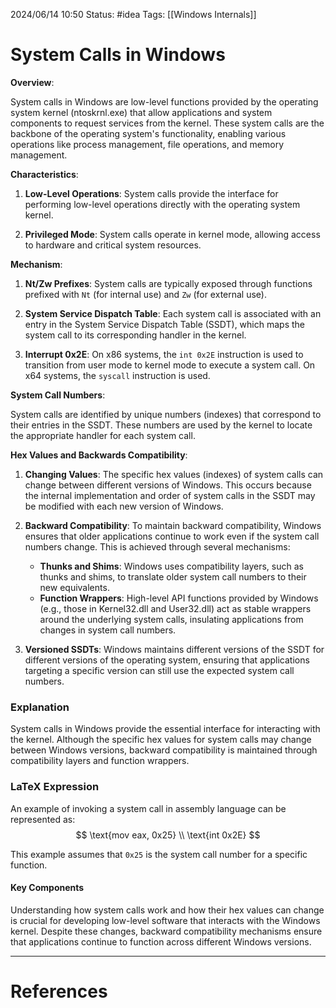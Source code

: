 2024/06/14 10:50
Status: #idea
Tags: [[Windows Internals]]

# System Calls in Windows

**Overview**:

System calls in Windows are low-level functions provided by the operating system kernel (ntoskrnl.exe) that allow applications and system components to request services from the kernel. These system calls are the backbone of the operating system's functionality, enabling various operations like process management, file operations, and memory management.

**Characteristics**:

1. **Low-Level Operations**: System calls provide the interface for performing low-level operations directly with the operating system kernel.
   
2. **Privileged Mode**: System calls operate in kernel mode, allowing access to hardware and critical system resources.

**Mechanism**:

1. **Nt/Zw Prefixes**: System calls are typically exposed through functions prefixed with `Nt` (for internal use) and `Zw` (for external use).
   
2. **System Service Dispatch Table**: Each system call is associated with an entry in the System Service Dispatch Table (SSDT), which maps the system call to its corresponding handler in the kernel.
   
3. **Interrupt 0x2E**: On x86 systems, the `int 0x2E` instruction is used to transition from user mode to kernel mode to execute a system call. On x64 systems, the `syscall` instruction is used.

**System Call Numbers**:

System calls are identified by unique numbers (indexes) that correspond to their entries in the SSDT. These numbers are used by the kernel to locate the appropriate handler for each system call.

**Hex Values and Backwards Compatibility**:

1. **Changing Values**: The specific hex values (indexes) of system calls can change between different versions of Windows. This occurs because the internal implementation and order of system calls in the SSDT may be modified with each new version of Windows.

2. **Backward Compatibility**: To maintain backward compatibility, Windows ensures that older applications continue to work even if the system call numbers change. This is achieved through several mechanisms:
    - **Thunks and Shims**: Windows uses compatibility layers, such as thunks and shims, to translate older system call numbers to their new equivalents.
    - **Function Wrappers**: High-level API functions provided by Windows (e.g., those in Kernel32.dll and User32.dll) act as stable wrappers around the underlying system calls, insulating applications from changes in system call numbers.
   
3. **Versioned SSDTs**: Windows maintains different versions of the SSDT for different versions of the operating system, ensuring that applications targeting a specific version can still use the expected system call numbers.

### Explanation

System calls in Windows provide the essential interface for interacting with the kernel. Although the specific hex values for system calls may change between Windows versions, backward compatibility is maintained through compatibility layers and function wrappers.

### LaTeX Expression

An example of invoking a system call in assembly language can be represented as:
$$
\text{mov eax, 0x25} \\ \text{int 0x2E}
$$

This example assumes that `0x25` is the system call number for a specific function.

#### Key Components

Understanding how system calls work and how their hex values can change is crucial for developing low-level software that interacts with the Windows kernel. Despite these changes, backward compatibility mechanisms ensure that applications continue to function across different Windows versions.






---
# References
